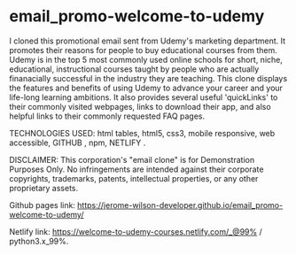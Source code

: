 # email_promo-welcome-to-udemy
I cloned this promotional email sent from Udemy's marketing department. It promotes their reasons for people to buy educational courses from them. Udemy is in the top 5 most commonly used online schools for short, niche, educational, instructional courses taught by people who are actually finanacially successful in the industry they are teaching. This clone displays the features and benefits of using Udemy to advance your career and your life-long learning ambitions. It also provides several useful 'quickLinks' to their commonly visited webpages, links to download their app, and also helpful links to their commonly requested FAQ pages.

TECHNOLOGIES USED: 
html tables, html5, css3, mobile responsive, web accessible, GITHUB , npm, NETLIFY . 

DISCLAIMER: 
This corporation's "email clone" is for Demonstration Purposes Only. No infringements are intended against their corporate copyrights, trademarks, patents, intellectual properties, or any other proprietary assets. 

Github pages link: https://jerome-wilson-developer.github.io/email_promo-welcome-to-udemy/

Netlify link: https://welcome-to-udemy-courses.netlify.com/_@99% / python3.x_99%.
